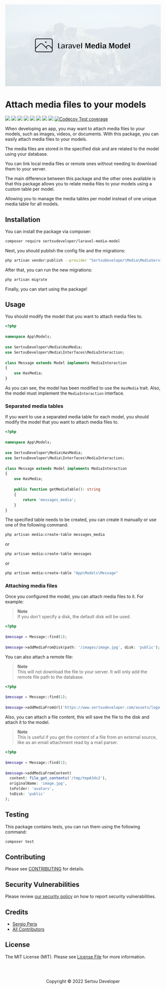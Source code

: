 
<p align="center"><img src="/art/socialcard.png" alt="Laravel Media Model by Sertxu Developer"></p>

# Attach media files to your models

![](https://img.shields.io/github/v/release/sertxudeveloper/laravel-media-model) ![](https://github.com/sertxudeveloper/laravel-media-model/actions/workflows/run-tests.yml/badge.svg) ![](https://img.shields.io/github/license/sertxudeveloper/laravel-media-model) ![](https://img.shields.io/librariesio/github/sertxudeveloper/laravel-media-model) ![](https://img.shields.io/github/repo-size/sertxudeveloper/laravel-media-model) ![](https://img.shields.io/packagist/dt/sertxudeveloper/laravel-media-model) ![](https://img.shields.io/github/issues/sertxudeveloper/laravel-media-model) ![](https://img.shields.io/packagist/php-v/sertxudeveloper/laravel-media-model) [![Codecov Test coverage](https://img.shields.io/codecov/c/github/sertxudeveloper/laravel-media-model)](https://app.codecov.io/gh/sertxudeveloper/laravel-media-model)

When developing an app, you may want to attach media files to your models, such as images, videos, or documents.
With this package, you can easily attach media files to your models.

The media files are stored in the specified disk and are related to the model using your database.<br>

You can link local media files or remote ones without needing to download them to your server.

The main difference between this package and the other ones available is that this package allows you to relate media files to your models using a custom table per model.

Allowing you to manage the media tables per model instead of one unique media table for all models.

## Installation

You can install the package via composer:

```bash
composer require sertxudeveloper/laravel-media-model
```

Next, you should publish the config file and the migrations:

```bash
php artisan vendor:publish --provider "SertxuDeveloper\Media\MediaServiceProvider"
```

After that, you can run the new migrations:

```bash
php artisan migrate
```

Finally, you can start using the package!

## Usage

You should modify the model that you want to attach media files to.

```php
<?php

namespace App\Models;

use SertxuDeveloper\Media\HasMedia;
use SertxuDeveloper\Media\Interfaces\MediaInteraction;

class Message extends Model implements MediaInteraction
{
    use HasMedia;
}
```

As you can see, the model has been modified to use the `HasMedia` trait.
Also, the model must implement the `MediaInteraction` interface.

### Separated media tables

If you want to use a separated media table for each model, you should modify the model that you want to attach media files to.

```php
<?php

namespace App\Models;

use SertxuDeveloper\Media\HasMedia;
use SertxuDeveloper\Media\Interfaces\MediaInteraction;

class Message extends Model implements MediaInteraction
{
    use HasMedia;

    public function getMediaTable(): string
    {
        return 'messages_media';
    }
}
```

The specified table needs to be created, you can create it manually or use one of the following command.

```bash
php artisan media:create-table messages_media
```

or

```bash
php artisan media:create-table messages
```

or

```bash
php artisan media:create-table "App\Models\Message"
```

### Attaching media files

Once you configured the model, you can attach media files to it. For example:

> **Note**<br>
> If you don't specify a disk, the default disk will be used.

```php
<?php

$message = Message::find(1);

$message->addMediaFromDisk(path: '/images/image.jpg', disk: 'public');
```

You can also attach a remote file:

> **Note**<br>
> This will not download the file to your server. It will only add the remote file path to the database.

```php
<?php

$message = Message::find(1);

$message->addMediaFromUrl('https://www.sertxudeveloper.com/assets/logo.svg');
```

Also, you can attach a file content, this will save the file to the disk and attach it to the model.

> **Note**<br>
> This is useful if you get the content of a file from an external source, like as an email attachment read by a mail parser.

```php
<?php

$message = Message::find(1);

$message->addMediaFromContent(
  content: file_get_contents('/tmp/tmpA3ds2'),
  originalName: 'image.jpg',
  toFolder: 'avatars',
  toDisk: 'public'
);
```

## Testing

This package contains tests, you can run them using the following command:

```bash
composer test
```

## Contributing

Please see [CONTRIBUTING](https://github.com/sertxudeveloper/.github/blob/main/CONTRIBUTING.md) for details.

## Security Vulnerabilities

Please review [our security policy](../../security/policy) on how to report security vulnerabilities.

## Credits

- [Sergio Peris](https://github.com/sertxudev)
- [All Contributors](../../contributors)

## License

The MIT License (MIT). Please see [License File](LICENSE.md) for more information.

<br><br>
<p align="center">Copyright © 2022 Sertxu Developer</p>
